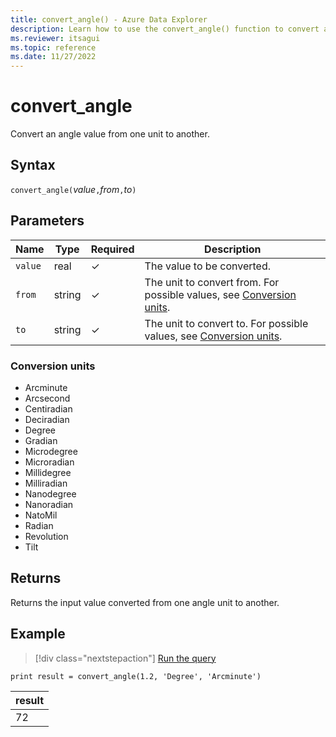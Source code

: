 ```yaml
---
title: convert_angle() - Azure Data Explorer
description: Learn how to use the convert_angle() function to convert an angle input value from one unit to another.
ms.reviewer: itsagui
ms.topic: reference
ms.date: 11/27/2022
---
```

# convert_angle

Convert an angle value from one unit to another.

## Syntax

`convert_angle(`*value*`,`*from*`,`*to*`)`

## Parameters

| Name | Type | Required | Description |
|--|--|--|--|
| `value` | real | &check; | The value to be converted. |
| `from` | string | &check; | The unit to convert from. For possible values, see [Conversion units](#conversion-units). |
| `to` | string | &check; | The unit to convert to. For possible values, see [Conversion units](#conversion-units). |

### Conversion units

* Arcminute
* Arcsecond
* Centiradian
* Deciradian
* Degree
* Gradian
* Microdegree
* Microradian
* Millidegree
* Milliradian
* Nanodegree
* Nanoradian
* NatoMil
* Radian
* Revolution
* Tilt

## Returns

 Returns the input value converted from one angle unit to another.

## Example

> [!div class="nextstepaction"]
> <a href=" https://dataexplorer.azure.com/clusters/help/databases/Samples?query=H4sIAAAAAAAAAysoyswrUShKLS7NKVGwVUjOzytLLSqJT8xLz0nVMNQz0lFQd0lNL0pNVQeyHIuSczPzSktS1TUBit/6iDgAAAA=" target="_blank">Run the query</a>

```kusto
print result = convert_angle(1.2, 'Degree', 'Arcminute')
```

|result|
|---|
|72|
